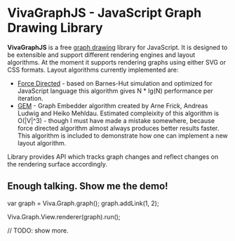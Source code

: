 VivaGraphJS - JavaScript Graph Drawing Library
==================================================
**VivaGraphJS** is a free [graph drawing](http://en.wikipedia.org/wiki/Graph_drawing) library for JavaScript.
It is designed to be extensible and support different rendering engines and layout algorithms. At the moment
it supports rendering graphs using either SVG or CSS formats. Layout algorithms currently implemented are:

* [Force Directed](http://en.wikipedia.org/wiki/Force-based_algorithms_(graph_drawing)) - based on Barnes-Hut
simulation and optimized for JavaScript language this algorithm gives N * lg(N) performance per iteration. 
* [GEM](http://citeseerx.ist.psu.edu/viewdoc/download?doi=10.1.1.113.9565&rep=rep1&type=pdf) - Graph Embedder
algorithm created by Arne Frick, Andreas Ludwig and Heiko Mehldau. Estimated compleixity of this algorithm
is O(|V|^3) - though I must have made a mistake somewhere, because force directed algorithm almost
always produces better results faster. This algorithm is included to demonstrate how
one can implement a new layout algorithm.

Library provides API which tracks graph changes and reflect changes on the rendering surface
accordingly.


Enough talking. Show me the demo!
----------------------------------------------------

var graph = Viva.Graph.graph();
graph.addLink(1, 2);

Viva.Graph.View.renderer(graph).run();

// TODO: show more.
